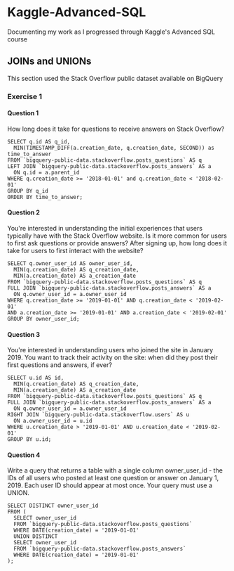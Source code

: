 # Kaggle-Advanced-SQL
Documenting my work as I progressed through Kaggle's Advanced SQL course

## JOINs and UNIONs
This section used the Stack Overflow public dataset available on BigQuery
### Exercise 1
#### Question 1
How long does it take for questions to receive answers on Stack Overflow?
```
SELECT q.id AS q_id,
  MIN(TIMESTAMP_DIFF(a.creation_date, q.creation_date, SECOND)) as time_to_answer
FROM `bigquery-public-data.stackoverflow.posts_questions` AS q
LEFT JOIN `bigquery-public-data.stackoverflow.posts_answers` AS a
  ON q.id = a.parent_id
WHERE q.creation_date >= '2018-01-01' and q.creation_date < '2018-02-01'
GROUP BY q_id
ORDER BY time_to_answer;
```
#### Question 2
You're interested in understanding the initial experiences that users typically have with the Stack Overflow website. Is it more common for users to first ask questions or provide answers? After signing up, how long does it take for users to first interact with the website? 
```
SELECT q.owner_user_id AS owner_user_id,
  MIN(q.creation_date) AS q_creation_date,
  MIN(a.creation_date) AS a_creation_date
FROM `bigquery-public-data.stackoverflow.posts_questions` AS q
FULL JOIN `bigquery-public-data.stackoverflow.posts_answers` AS a
  ON q.owner_user_id = a.owner_user_id 
WHERE q.creation_date >= '2019-01-01' AND q.creation_date < '2019-02-01'
AND a.creation_date >= '2019-01-01' AND a.creation_date < '2019-02-01'
GROUP BY owner_user_id;
```
#### Question 3
You're interested in understanding users who joined the site in January 2019. You want to track their activity on the site: when did they post their first questions and answers, if ever?
```
SELECT u.id AS id,
  MIN(q.creation_date) AS q_creation_date,
  MIN(a.creation_date) AS a_creation_date
FROM `bigquery-public-data.stackoverflow.posts_questions` AS q
FULL JOIN `bigquery-public-data.stackoverflow.posts_answers` AS a
  ON q.owner_user_id = a.owner_user_id
RIGHT JOIN `bigquery-public-data.stackoverflow.users` AS u
  ON a.owner_user_id = u.id
WHERE u.creation_date > '2019-01-01' AND u.creation_date < '2019-02-01'
GROUP BY u.id;
```
#### Question 4
Write a query that returns a table with a single column owner_user_id - the IDs of all users who posted at least one question or answer on January 1, 2019.  Each user ID should appear at most once. Your query must use a UNION.
```
SELECT DISTINCT owner_user_id
FROM (
  SELECT owner_user_id
  FROM `bigquery-public-data.stackoverflow.posts_questions`
  WHERE DATE(creation_date) = '2019-01-01'
  UNION DISTINCT
  SELECT owner_user_id
  FROM `bigquery-public-data.stackoverflow.posts_answers`
  WHERE DATE(creation_date) = '2019-01-01'
);
```

